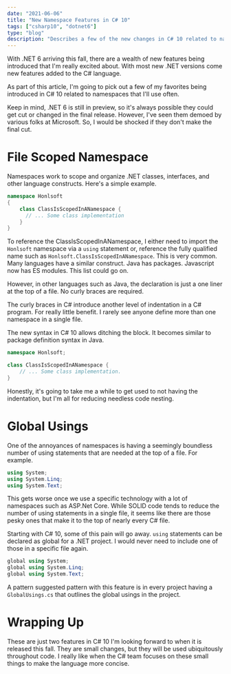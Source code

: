 ```yaml
---
date: "2021-06-06"
title: "New Namespace Features in C# 10"
tags: ["csharp10", "dotnet6"]
type: "blog"
description: "Describes a few of the new changes in C# 10 related to namespaces."
---
```


With .NET 6 arriving this fall, there are a wealth of new features being introduced that I'm really excited about.
With most new .NET versions come new features added to the C# language.

As part of this article, I'm going to pick out a few of my favorites being introduced in C# 10 related to namespaces that I'll use often.

Keep in mind, .NET 6 is still in preview, so it's always possible they could get cut or changed in the final release.
However, I've seen them demoed by various folks at Microsoft.
So, I would be shocked if they don't make the final cut.

# File Scoped Namespace

Namespaces work to scope and organize .NET classes, interfaces, and other language constructs.
Here's a simple example.

```csharp
namespace Honlsoft
{
    class ClassIsScopedInANamespace {
      // ... Some class implementation
    }
}
```

To reference the ClassIsScopedInANamespace, I either need to import the `Honlsoft` namespace via a `using` statement or, reference the fully qualified name such as `Honlsoft.ClassIsScopedInANamespace`.
This is very common.
Many languages have a similar construct.
Java has packages.
Javascript now has ES modules.
This list could go on.

However, in other languages such as Java, the declaration is just a one liner at the top of a file.
No curly braces are required.

The curly braces in C# introduce another level of indentation in a C# program.
For really little benefit.
I rarely see anyone define more than one namespace in a single file.

The new syntax in C# 10 allows ditching the block.
It becomes similar to package definition syntax in Java.

```csharp
namespace Honlsoft;

class ClassIsScopedInANamespace {
    // ... Some class implementation.
}
```

Honestly, it's going to take me a while to get used to not having the indentation, but I'm all for reducing needless code nesting.

# Global Usings

One of the annoyances of namespaces is having a seemingly boundless number of using statements that are needed at the top of a file.
For example.

```csharp
using System;
using System.Linq;
using System.Text;
```

This gets worse once we use a specific technology with a lot of namespaces such as ASP.Net Core. 
While SOLID code tends to reduce the number of using statements in a single file, it seems like there are those pesky ones that make it to the top of nearly every C# file.

Starting with C# 10, some of this pain will go away.
`using` statements can be declared as global for a .NET project.
I would never need to include one of those in a specific file again.

```csharp
global using System;
global using System.Linq;
global using System.Text;
```

A pattern suggested pattern with this feature is in every project having a `GlobalUsings.cs` that outlines the global usings in the project.

# Wrapping Up

These are just two features in C# 10 I'm looking forward to when it is released this fall.
They are small changes, but they will be used ubiquitously throughout code.
I really like when the C# team focuses on these small things to make the language more concise.
